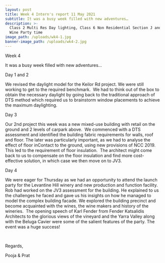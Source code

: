 ```yaml
---
layout: post
title: Week 4 Intern's report 11 May 2021
subtitle: It was a busy week filled with new adventures…
description: >-
  Class 2 Multi Res Day lighting, Class 6 Non Residential Section J and Classy
  Wine Party time
image_path: /uploads/wk4-1.jpg
banner-image_path: /uploads/wk4-2.jpg
---
```

Week 4

It was a busy week filled with new adventures…

Day 1 and 2

We revised the daylight model for the Keilor Rd project. We were still working to get to the required benchmark.&nbsp; We had to think out of the box to obtain the necessary daylight by going back to the traditional approach of DTS method which required us to brainstorm window placements to achieve the maximum daylighting.

Day 3

Our 2nd project this week was a new mixed-use building with retail on the ground and 2 levels of carpark above. &nbsp;We commenced with a DTS assessment and identified the building fabric requirements for walls, roof and floor. The later was particularly important, as we had to analyse the effect of floor inContact to the ground, using new provisions of NCC 2019. This led to the requirement of floor insulation.&nbsp; The architect might come back to us to compensate on the floor insulation and find more cost-effective solution, in which case we then move on to JV3.&nbsp;&nbsp;

Day 4

We were eager for Thursday as we had an opportunity to attend the launch party for the Levantine Hill winery and new production and function facility.&nbsp; Rob had worked on the JV3 assessment for the building. He explained to us the challenges he faced and gave us his insights on how he managed to model the complex building facade. We explored the building precinct and become acquainted with the wines, the wine makers and history of the wineries.&nbsp; The opening speech of Karl Fender from Fender Katsalidis Architects to the glorious views of the vineyard and the Yarra Valley along with the Beluga Cavier were some of the salient features of the party. The event was a huge success\!&nbsp;

&nbsp;

Regards,

Pooja & Prat&nbsp;
